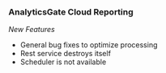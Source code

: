 ### AnalyticsGate Cloud Reporting

*New Features*
- General bug fixes to optimize processing
- Rest service destroys itself
- Scheduler is not available
